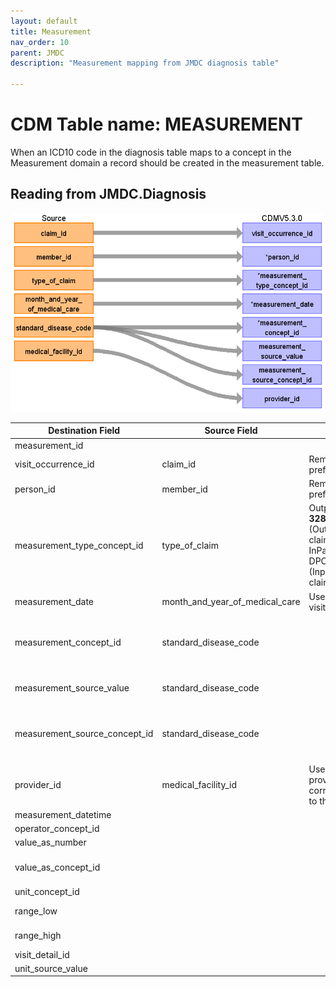 ```yaml
---
layout: default
title: Measurement
nav_order: 10
parent: JMDC
description: "Measurement mapping from JMDC diagnosis table"

---
```


# CDM Table name: MEASUREMENT

When an ICD10 code in the diagnosis table maps to a concept in the Measurement domain a record should be created in the measurement table.

## Reading from JMDC.Diagnosis

![](images/meas_diag.png)

|     Destination Field    |     Source   Field    |     Logic    |     Comment    |
|-|-|-|-|
|     measurement_id    |          |          |          |
|     visit_occurrence_id    |     claim_id    |     Remove ‘C’ prefix    |          |
|     person_id    |     member_id    |     Remove 'M' prefix    |          |
|     measurement_type_concept_id    |     type_of_claim    |     Outpatient: **32859** (Outpatient claim)    InPatient or DPC: **32853** (Inpatient claim)     |     Coming from the **annual_health_checkup** table set to 32836 (EHR physical examination)    |
|     measurement_date    |     month_and_year_of_medical_care    |     Use derived visit_start_date    |          |
|     measurement_concept_id    |     standard_disease_code    |          |     Lookup icd10_level4_code in diagnosis_master table, and   use vocab to map to standard concept.    |
|     measurement_source_value    |     standard_disease_code    |          |     Lookup icd10_level4_code in diagnosis_master table    |
|     measurement_source_concept_id    |     standard_disease_code    |          |     Lookup icd10_level4_code in diagnosis_master table, and   use vocab to map to source concept.    |
|     provider_id    |     medical_facility_id    |     Use dummy provider corresponding to the institute    |     Use dummy provider corresponding to the institute    |
|     measurement_datetime    |          |          |          |
|     operator_concept_id    |          |          |          |
|     value_as_number    |          |          |          |
|     value_as_concept_id    |          |          |     From Health checkups: from mapping table. Else 4181412   (Present)    |
|     unit_concept_id    |          |          |     From mapping table    |
|     range_low    |          |          |     From Health checkups: take from reference file    |
|     range_high    |          |          |     From Health checkups: take from reference file    |
|     visit_detail_id    |          |          |          |
|     unit_source_value    |          |          |     From mapping table    |